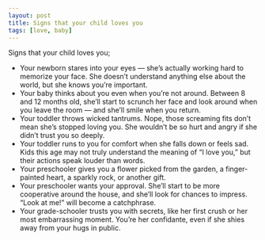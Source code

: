 ```yaml
---
layout: post
title: Signs that your child loves you
tags: [love, baby]
---
```


Signs that your child loves you;

- Your newborn stares into your eyes — she’s actually working hard to memorize your face. She doesn’t understand anything else about the world, but she knows you’re important.
- Your baby thinks about you even when you’re not around. Between 8 and 12 months old, she’ll start to scrunch her face and look around when you leave the room — and she’ll smile when you return.
- Your toddler throws wicked tantrums. Nope, those screaming fits don’t mean she’s stopped loving you. She wouldn’t be so hurt and angry if she didn’t trust you so deeply.
- Your toddler runs to you for comfort when she falls down or feels sad. Kids this age may not truly understand the meaning of “I love you,” but their actions speak louder than words.
- Your preschooler gives you a flower picked from the garden, a finger-painted heart, a sparkly rock, or another gift.
- Your preschooler wants your approval. She’ll start to be more cooperative around the house, and she’ll look for chances to impress. “Look at me!” will become a catchphrase.
- Your grade-schooler trusts you with secrets, like her first crush or her most embarrassing moment. You’re her confidante, even if she shies away from your hugs in public.
